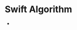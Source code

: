 # Swift Algorithm

- [BOJ]: https://github.com/elddy0948/Swift_Algorithm/tree/master/BOJ	"BOJ"

  

  

